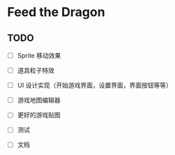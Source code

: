 # Feed the Dragon

## TODO

- [ ] Sprite 移动效果
- [ ] 道具粒子特效
- [ ] UI 设计实现（开始游戏界面，设置界面，界面按钮等等）
- [ ] 游戏地图编辑器
- [ ] 更好的游戏贴图
- [ ] 测试
- [ ] 文档

